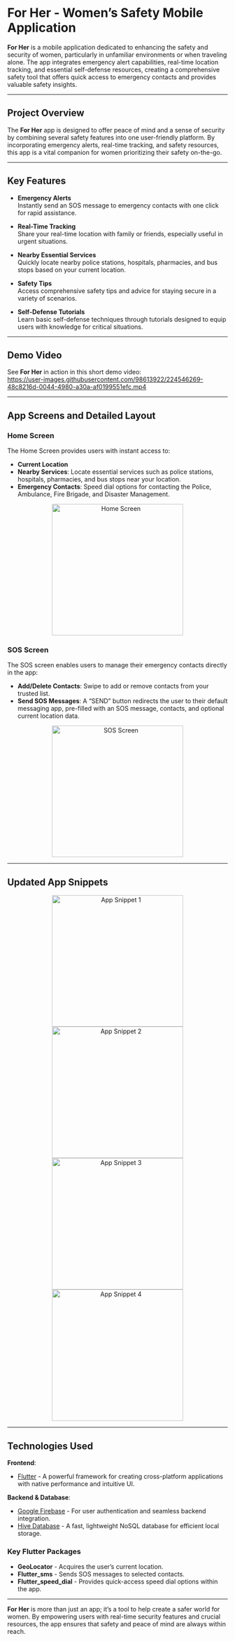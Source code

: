 # For Her - Women’s Safety Mobile Application

**For Her** is a mobile application dedicated to enhancing the safety and security of women, particularly in unfamiliar environments or when traveling alone. The app integrates emergency alert capabilities, real-time location tracking, and essential self-defense resources, creating a comprehensive safety tool that offers quick access to emergency contacts and provides valuable safety insights.

---

## Project Overview

The **For Her** app is designed to offer peace of mind and a sense of security by combining several safety features into one user-friendly platform. By incorporating emergency alerts, real-time tracking, and safety resources, this app is a vital companion for women prioritizing their safety on-the-go.

---

## Key Features

- **Emergency Alerts**  
  Instantly send an SOS message to emergency contacts with one click for rapid assistance.

- **Real-Time Tracking**  
  Share your real-time location with family or friends, especially useful in urgent situations.

- **Nearby Essential Services**  
  Quickly locate nearby police stations, hospitals, pharmacies, and bus stops based on your current location.

- **Safety Tips**  
  Access comprehensive safety tips and advice for staying secure in a variety of scenarios.

- **Self-Defense Tutorials**  
  Learn basic self-defense techniques through tutorials designed to equip users with knowledge for critical situations.

---

## Demo Video

See **For Her** in action in this short demo video:  
https://user-images.githubusercontent.com/98613922/224546269-48c8216d-0044-4980-a30a-af0199551efc.mp4

---

## App Screens and Detailed Layout

### Home Screen
The Home Screen provides users with instant access to:
- **Current Location**
- **Nearby Services**: Locate essential services such as police stations, hospitals, pharmacies, and bus stops near your location.
- **Emergency Contacts**: Speed dial options for contacting the Police, Ambulance, Fire Brigade, and Disaster Management.

<p align="center">
  <img src="https://user-images.githubusercontent.com/98613922/224545889-a2702609-169c-41b3-bd6a-7381f5624922.png" width="300" alt="Home Screen">
</p>

### SOS Screen
The SOS screen enables users to manage their emergency contacts directly in the app:
- **Add/Delete Contacts**: Swipe to add or remove contacts from your trusted list.
- **Send SOS Messages**: A “SEND” button redirects the user to their default messaging app, pre-filled with an SOS message, contacts, and optional current location data.

<p align="center">
  <img src="https://user-images.githubusercontent.com/98613922/224545910-6787d64b-e18b-4632-ab1c-9bb8f9afefa3.png" width="300" alt="SOS Screen">
</p>

---

## Updated App Snippets

<p align="center">
  <img src="https://github.com/tamojitalwaysghosh/For-Her-women-safety-app-/assets/98613922/38576fe8-f216-4050-bd69-9ffab43e3883" width="300" alt="App Snippet 1">
  <img src="https://github.com/tamojitalwaysghosh/For-Her-women-safety-app-/assets/98613922/a1ed768f-4782-4597-9082-f14f84598cf6" width="300" alt="App Snippet 2">
  <img src="https://github.com/tamojitalwaysghosh/For-Her-women-safety-app-/assets/98613922/59e143b0-2b14-4353-a483-9ef93b8bf726" width="300" alt="App Snippet 3">
  <img src="https://github.com/tamojitalwaysghosh/For-Her-women-safety-app-/assets/98613922/fe5d728d-f554-4036-a1af-4b50f0591717" width="300" alt="App Snippet 4">
</p>

---

## Technologies Used

**Frontend**:  
- [Flutter](https://flutter.dev/) - A powerful framework for creating cross-platform applications with native performance and intuitive UI.

**Backend & Database**:  
- [Google Firebase](https://firebase.google.com/) - For user authentication and seamless backend integration.
- [Hive Database](https://pub.dev/packages/hive) - A fast, lightweight NoSQL database for efficient local storage.

### Key Flutter Packages

- **GeoLocator** - Acquires the user’s current location.
- **Flutter_sms** - Sends SOS messages to selected contacts.
- **Flutter_speed_dial** - Provides quick-access speed dial options within the app.

---

**For Her** is more than just an app; it’s a tool to help create a safer world for women. By empowering users with real-time security features and crucial resources, the app ensures that safety and peace of mind are always within reach.
